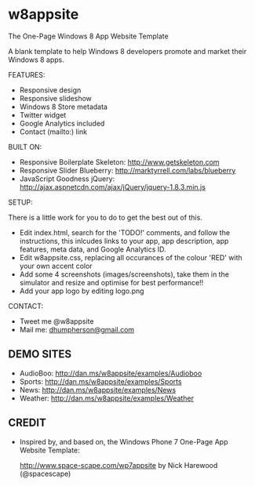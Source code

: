 w8appsite
=========

The One-Page Windows 8 App Website Template

A blank template to help Windows 8 developers promote and market their Windows 8 apps.

FEATURES:

- Responsive design
- Responsive slideshow
- Windows 8 Store metadata
- Twitter widget
- Google Analytics included
- Contact (mailto:) link

BUILT ON:

+ Responsive Boilerplate
  Skeleton: http://www.getskeleton.com
+ Responsive Slider
  Blueberry: http://marktyrrell.com/labs/blueberry
+ JavaScript Goodness
  jQuery: http://ajax.aspnetcdn.com/ajax/jQuery/jquery-1.8.3.min.js

SETUP:

There is a little work for you to do to get the best out of this.

- Edit index.html, search for the 'TODO!' comments, and follow the instructions, this inlcudes links to your app, app description, app features, meta data, and Google Analytics ID. 
- Edit w8appsite.css, replacing all occurances of the colour 'RED' with your own accent color
- Add some 4 screenshots (images/screenshots), take them in the simulator and resize and optimise for best performance!!
- Add your app logo by editing logo.png

CONTACT:

- Tweet me @w8appsite
- Mail me: dhumpherson@gmail.com

 DEMO SITES
-------------------------------------------------------------------------------

+ AudioBoo: 
  http://dan.ms/w8appsite/examples/Audioboo
+ Sports:
  http://dan.ms/w8appsite/examples/Sports
+ News:
  http://dan.ms/w8appsite/examples/News
+ Weather: 
  http://dan.ms/w8appsite/examples/Weather

 CREDIT
-------------------------------------------------------------------------------

+ Inspired by, and based on, the Windows Phone 7 One-Page App Website Template:

  http://www.space-scape.com/wp7appsite 
  by Nick Harewood (@spacescape)


